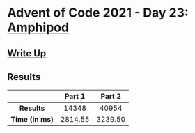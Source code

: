 # Advent of Code 2021 - Day 23: [Amphipod](https://adventofcode.com/2021/day/23)

## [Write Up](https://codingap.github.io/advent-of-code/writeups/2021/day23)

## Results

|                  | **Part 1** | **Part 2** |
| :--------------: | :--------: | :--------: |
|   **Results**    | 14348 | 40954 |
| **Time (in ms)** | 2814.55 | 3239.50 |
